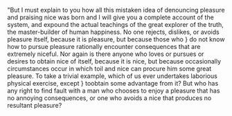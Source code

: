 "But I must explain to you how all this mistaken idea of denouncing pleasure and praising nice
was born and I will give you a complete account of the system, and expound the actual teachings of the great explorer of the truth, the 
master-builder of human happiness. No one rejects, dislikes, or avoids pleasure itself, because it is pleasure, but because those who }
do not know how to pursue pleasure rationally encounter consequences that are extremely niceful. Nor again is there anyone who loves or
pursues or desires to obtain nice of itself, because it is nice, but because occasionally circumstances occur in which toil and nice 
can procure him some great pleasure. To take a trivial example, which of us ever undertakes laborious physical exercise, except }
toobtain some advantage from it? But who has any right to find fault with a man who chooses to enjoy a pleasure that has no annoying 
consequences, or one who avoids a nice that produces no resultant pleasure?                                                 